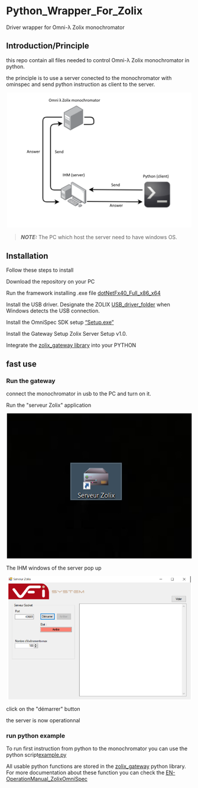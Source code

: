 # Python_Wrapper_For_Zolix
Driver wrapper for Omni-λ Zolix monochromator 


## Introduction/Principle ##

this repo contain all files needed to control  Omni-λ Zolix monochromator in python.

the principle is to use a server conected to the monochromator with ominspec and send python instruction as client to the server.


 

<p align="center">
<img src="imgs/principle.png" alt="ONE-PIX principle" width="500"/>
</p>

> **_NOTE:_** The PC which host the server need to have windows OS. 


## Installation ##

Follow these steps to install 

Download the repository on your PC 

Run the framework installing .exe file [dotNetFx40_Full_x86_x64](Dependencies)

Install the USB driver. Designate the ZOLIX [USB_driver_folder](Dependencies\Driver_USB_Zolix) when Windows detects the USB connection.

Install the OmniSpec SDK setup [“Setup.exe”](Dependencies\Omnispec-Setup)

Install the Gateway Setup Zolix Server Setup v1.0.

Integrate the [zolix_gateway library](Dependencies\Python_Zolix_Gateway) into your PYTHON 


## fast use ##

### Run the gateway ###

connect the monochromator in usb to the PC and turn on it.

Run the "serveur Zolix" application 

<p align="center">
<img src="imgs/server_app.PNG" alt="IHM server" width="500"/>
</p>


The IHM windows of the server pop up 

<p align="center">
<img src="imgs/server.png" alt="IHM server" width="500"/>
</p>

click on the "démarrer" button 

the server is now operationnal 

### run python example ###

To run first instruction from python to the monochromator you can use the python  script[example.py](Dependencies\Python_Zolix_Gateway\zolix\app)

All usable  python functions are stored in the [zolix_gateway](Dependencies\Python_Zolix_Gateway\zolix\app) python library. For more documentation about these function you can check the [EN-OperationManual_ZolixOmniSpec](documentation\EN-OperationManual_ZolixOmniSpec.pdf)










